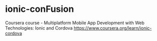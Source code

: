 # ionic-conFusion

Coursera course - Multiplatform Mobile App Development with Web Technologies: Ionic and Cordova https://www.coursera.org/learn/ionic-cordova
